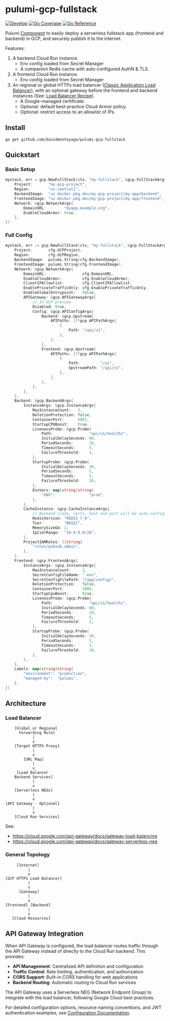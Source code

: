 # pulumi-gcp-fullstack

[![Develop](https://github.com/davidmontoyago/pulumi-gcp-fullstack/actions/workflows/develop.yaml/badge.svg)](https://github.com/davidmontoyago/pulumi-gcp-fullstack/actions/workflows/develop.yaml) [![Go Coverage](https://raw.githubusercontent.com/wiki/davidmontoyago/pulumi-gcp-fullstack/coverage.svg)](https://raw.githack.com/wiki/davidmontoyago/pulumi-gcp-fullstack/coverage.html) [![Go Reference](https://pkg.go.dev/badge/github.com/davidmontoyago/pulumi-gcp-fullstack.svg)](https://pkg.go.dev/github.com/davidmontoyago/pulumi-gcp-fullstack)


Pulumi [Component](https://www.pulumi.com/docs/concepts/resources/components/#component-resources) to easily deploy a serverless fullstack app (frontend and backend) in GCP, and securely publish it to the internet.

Features:

1. A backend Cloud Run instance.
    - Env config loaded from Secret Manager
    - A companion Redis cache with auto-configured AuthN & TLS.
1. A frontend Cloud Run instance.
    - Env config loaded from Secret Manager
2. An regional or global HTTPs load balancer ([Classic Application Load Balancer](https://cloud.google.com/load-balancing/docs/https#global-classic-connections)), with an optional gateway before the frontend and backend instances (See: [Load Balancer Recipe](#load-balancer-recipe)).
    - A Google-managed certificate.
    - Optional: default best-practice Cloud Armor policy.
    - Optional: restrict access to an allowlist of IPs.

## Install

```
go get github.com/davidmontoyago/pulumi-gcp-fullstack
```

## Quickstart

### Basic Setup

```go
mystack, err = gcp.NewFullStack(ctx, "my-fullstack", &gcp.FullStackArgs{
    Project:       "my-gcp-project",
    Region:        "us-central1",
    BackendImage:  "us-docker.pkg.dev/my-gcp-project/my-app/backend",
    FrontendImage: "us-docker.pkg.dev/my-gcp-project/my-app/frontend",
    Network: &gcp.NetworkArgs{
        DomainURL:        "myapp.example.org",
        EnableCloudArmor: true,
    },
})
```

### Full Config

```go
mystack, err := gcp.NewFullStack(ctx, "my-fullstack", &gcp.FullStackArgs{
    Project:       cfg.GCPProject,
    Region:        cfg.GCPRegion,
    BackendImage:  pulumi.String(cfg.BackendImage),
    FrontendImage: pulumi.String(cfg.FrontendImage),
    Network: &gcp.NetworkArgs{
        DomainURL:                cfg.DomainURL,
        EnableCloudArmor:         cfg.EnableCloudArmor,
        ClientIPAllowlist:        cfg.ClientIPAllowlist,
        EnablePrivateTrafficOnly: cfg.EnablePrivateTrafficOnly,
        EnableGlobalEntrypoint:   false,
        APIGateway: &gcp.APIGatewayArgs{
            // In GCP preview
            Disabled: true,
            Config: &gcp.APIConfigArgs{
                Backend: &gcp.Upstream{
                    APIPaths: []*gcp.APIPathArgs{
                        {
                            Path: "/api/v1",
                        },
                    },
                },
                Frontend: &gcp.Upstream{
                    APIPaths: []*gcp.APIPathArgs{
                        {
                            Path:         "/ui",
                            UpstreamPath: "/api/v1",
                        },
                    },
                },
            },
        },
    },
    Backend: &gcp.BackendArgs{
        InstanceArgs: &gcp.InstanceArgs{
            MaxInstanceCount:   3,
            DeletionProtection: false,
            ContainerPort:      9001,
            StartupCPUBoost:    true,
            LivenessProbe: &gcp.Probe{
                Path:                "api/v1/healthz",
                InitialDelaySeconds: 60,
                PeriodSeconds:       10,
                TimeoutSeconds:      5,
                FailureThreshold:    3,
            },
            StartupProbe: &gcp.Probe{
                InitialDelaySeconds: 30,
                PeriodSeconds:       5,
                TimeoutSeconds:      3,
                FailureThreshold:    10,
            },
            EnvVars: map[string]string{
                "ENV":               "prod",
            },
        },
        CacheInstance: &gcp.CacheInstanceArgs{
            // Backend creds, certs, host and port will be auto-configured for the backend
            RedisVersion: "REDIS_7_0",
            Tier:         "BASIC",
            MemorySizeGb: 2,
            IpCidrRange:  "10.9.0.0/28",
        },
        ProjectIAMRoles: []string{
            "roles/pubsub.admin",
        },
    },
    Frontend: &gcp.FrontendArgs{
        InstanceArgs: &gcp.InstanceArgs{
            MaxInstanceCount:     3,
            SecretConfigFileName: ".env",
            SecretConfigFilePath: "/app/config/",
            DeletionProtection:   false,
            ContainerPort:        3000,
            StartupCpuBoost:      true,
            LivenessProbe: &gcp.Probe{
                Path:                "api/v1/healthz",
                InitialDelaySeconds: 60,
                PeriodSeconds:       10,
                TimeoutSeconds:      5,
                FailureThreshold:    3,
            },
            StartupProbe: &gcp.Probe{
                InitialDelaySeconds: 30,
                PeriodSeconds:       5,
                TimeoutSeconds:      3,
                FailureThreshold:    10,
            },
        },
    },
    Labels: map[string]string{
        "environment": "production",
        "managed-by":  "pulumi",
    },
})
```

## Architecture

### Load Balancer

```
    [Global or Regional
      Forwarding Rule]
            |
            v
    [Target HTTPS Proxy]
            |
            v
        [URL Map]
            |
            v
     [Load Balancer
    Backend Services]
            |
            v
    [Serverless NEGs]
            |
            v
[API Gateway - Optional]
            |
            v
    [Cloud Run Services]

```

See:
- https://cloud.google.com/api-gateway/docs/gateway-load-balancing
- https://cloud.google.com/api-gateway/docs/gateway-serverless-neg


### General Topology

```
     [Internet]
          |
          v
[GCP HTTPS Load Balancer]
          |
          v
      [Gateway]
          |
          v
[Frontend] [Backend]
          |
          v
   [Cloud Resources]
```

## API Gateway Integration

When API Gateway is configured, the load balancer routes traffic through the API Gateway instead of directly to the Cloud Run backend. This provides:

- **API Management**: Centralized API definition and configuration
- **Traffic Control**: Rate limiting, authentication, and authorization
- **CORS Support**: Built-in CORS handling for web applications
- **Backend Routing**: Automatic routing to Cloud Run services

The API Gateway uses a Serverless NEG (Network Endpoint Group) to integrate with the load balancer, following Google Cloud best practices.

For detailed configuration options, resource naming conventions, and JWT authentication examples, see [Configuration Documentation](docs/configuration.md).
